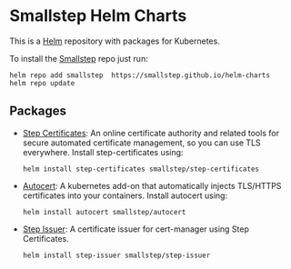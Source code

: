 # Smallstep Helm Charts

This is a [Helm](https://helm.sh) repository with packages for Kubernetes.

To install the [Smallstep](https://smallstep.com) repo just run:

```console
helm repo add smallstep  https://smallstep.github.io/helm-charts
helm repo update
```

## Packages

* [Step Certificates](https://github.com/smallstep/helm-charts/tree/master/step-certificates):
  An online certificate authority and related tools for secure automated
  certificate management, so you can use TLS everywhere. Install
  step-certificates using:

  ```console
  helm install step-certificates smallstep/step-certificates
  ```

* [Autocert](https://github.com/smallstep/helm-charts/tree/master/autocert): A
  kubernetes add-on that automatically injects TLS/HTTPS certificates into your
  containers. Install autocert using:

  ```console
  helm install autocert smallstep/autocert
  ```

* [Step Issuer](https://github.com/smallstep/helm-charts/tree/master/step-issuer): A
  certificate issuer for cert-manager using Step Certificates.

  ```console
  helm install step-issuer smallstep/step-issuer
  ```
